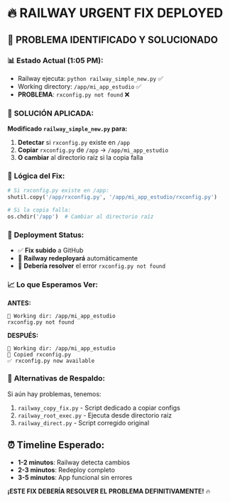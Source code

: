 # 🔥 RAILWAY URGENT FIX DEPLOYED

## 🎯 **PROBLEMA IDENTIFICADO Y SOLUCIONADO**

### 📊 **Estado Actual (1:05 PM):**
- Railway ejecuta: `python railway_simple_new.py` ✅
- Working directory: `/app/mi_app_estudio` ✅ 
- **PROBLEMA**: `rxconfig.py not found` ❌

### 🔧 **SOLUCIÓN APLICADA:**

**Modificado `railway_simple_new.py` para:**
1. **Detectar** si `rxconfig.py` existe en `/app`
2. **Copiar** `rxconfig.py` de `/app` → `/app/mi_app_estudio`  
3. **O cambiar** al directorio raíz si la copia falla

### 📝 **Lógica del Fix:**
```python
# Si rxconfig.py existe en /app:
shutil.copy('/app/rxconfig.py', '/app/mi_app_estudio/rxconfig.py')

# Si la copia falla:
os.chdir('/app')  # Cambiar al directorio raíz
```

### 🚀 **Deployment Status:**
- ✅ **Fix subido** a GitHub  
- 🔄 **Railway redeployará** automáticamente
- 🎯 **Debería resolver** el error `rxconfig.py not found`

### 📈 **Lo que Esperamos Ver:**

**ANTES:**
```
📁 Working dir: /app/mi_app_estudio
rxconfig.py not found
```

**DESPUÉS:**
```
📁 Working dir: /app/mi_app_estudio  
📄 Copied rxconfig.py
✅ rxconfig.py now available
```

### 🎉 **Alternativas de Respaldo:**

Si aún hay problemas, tenemos:
1. `railway_copy_fix.py` - Script dedicado a copiar configs
2. `railway_root_exec.py` - Ejecuta desde directorio raíz
3. `railway_direct.py` - Script corregido original

## ⏰ **Timeline Esperado:**
- **1-2 minutos**: Railway detecta cambios
- **2-3 minutos**: Redeploy completo
- **3-5 minutos**: App funcional sin errores

**¡ESTE FIX DEBERÍA RESOLVER EL PROBLEMA DEFINITIVAMENTE!** 🔥

